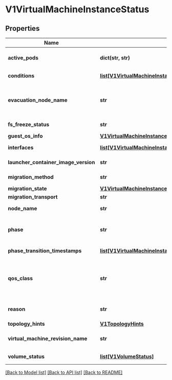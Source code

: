 # V1VirtualMachineInstanceStatus

## Properties
Name | Type | Description | Notes
------------ | ------------- | ------------- | -------------
**active_pods** | **dict(str, str)** | ActivePods is a mapping of pod UID to node name. It is possible for multiple pods to be running for a single VMI during migration. | [optional] 
**conditions** | [**list[V1VirtualMachineInstanceCondition]**](V1VirtualMachineInstanceCondition.md) | Conditions are specific points in VirtualMachineInstance&#39;s pod runtime. | [optional] 
**evacuation_node_name** | **str** | EvacuationNodeName is used to track the eviction process of a VMI. It stores the name of the node that we want to evacuate. It is meant to be used by KubeVirt core components only and can&#39;t be set or modified by users. | [optional] 
**fs_freeze_status** | **str** | FSFreezeStatus is the state of the fs of the guest it can be either frozen or thawed | [optional] 
**guest_os_info** | [**V1VirtualMachineInstanceGuestOSInfo**](V1VirtualMachineInstanceGuestOSInfo.md) | Guest OS Information | [optional] 
**interfaces** | [**list[V1VirtualMachineInstanceNetworkInterface]**](V1VirtualMachineInstanceNetworkInterface.md) | Interfaces represent the details of available network interfaces. | [optional] 
**launcher_container_image_version** | **str** | LauncherContainerImageVersion indicates what container image is currently active for the vmi. | [optional] 
**migration_method** | **str** | Represents the method using which the vmi can be migrated: live migration or block migration | [optional] 
**migration_state** | [**V1VirtualMachineInstanceMigrationState**](V1VirtualMachineInstanceMigrationState.md) | Represents the status of a live migration | [optional] 
**migration_transport** | **str** | This represents the migration transport | [optional] 
**node_name** | **str** | NodeName is the name where the VirtualMachineInstance is currently running. | [optional] 
**phase** | **str** | Phase is the status of the VirtualMachineInstance in kubernetes world. It is not the VirtualMachineInstance status, but partially correlates to it. | [optional] 
**phase_transition_timestamps** | [**list[V1VirtualMachineInstancePhaseTransitionTimestamp]**](V1VirtualMachineInstancePhaseTransitionTimestamp.md) | PhaseTransitionTimestamp is the timestamp of when the last phase change occurred | [optional] 
**qos_class** | **str** | The Quality of Service (QOS) classification assigned to the virtual machine instance based on resource requirements See PodQOSClass type for available QOS classes More info: https://git.k8s.io/community/contributors/design-proposals/node/resource-qos.md | [optional] 
**reason** | **str** | A brief CamelCase message indicating details about why the VMI is in this state. e.g. &#39;NodeUnresponsive&#39; | [optional] 
**topology_hints** | [**V1TopologyHints**](V1TopologyHints.md) |  | [optional] 
**virtual_machine_revision_name** | **str** | VirtualMachineRevisionName is used to get the vm revision of the vmi when doing an online vm snapshot | [optional] 
**volume_status** | [**list[V1VolumeStatus]**](V1VolumeStatus.md) | VolumeStatus contains the statuses of all the volumes | [optional] 

[[Back to Model list]](../README.md#documentation-for-models) [[Back to API list]](../README.md#documentation-for-api-endpoints) [[Back to README]](../README.md)


